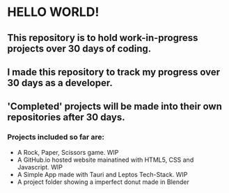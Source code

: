 # HELLO WORLD!

## This repository is to hold work-in-progress projects over 30 days of coding. 

## I made this repository to track my progress over 30 days as a developer. 

## 'Completed' projects will be made into their own repositories after 30 days. 

### Projects included so far are: 

* A Rock, Paper, Scissors game. WIP
* A GitHub.io hosted website mainatined with HTML5, CSS and Javascript. WIP
* A Simple App made with Tauri and Leptos Tech-Stack. WIP
* A project folder showing a imperfect donut made in Blender
